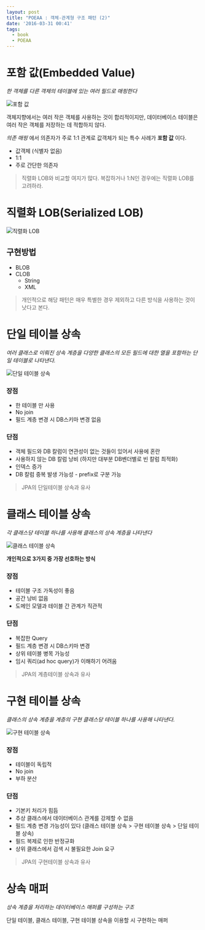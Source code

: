```yaml
---
layout: post
title: "POEAA : 객체-관계형 구조 패턴 (2)"
date: '2016-03-31 00:41'
tags:
  - book
  - POEAA
---
```


# 포함 값(Embedded Value)

_한 객체를 다른 객체의 테이블에 있는 여러 필드로 매핑한다_

![포함 값](/attach/2016/POEAA/ClassDiagram-EmbeddedValue.png)

객체지향에서는 여러 작은 객체를 사용하는 것이 합리적이지만, 데이터베이스 테이블은 여러 작은 객체를
저장하는 데 적합하지 않다.

_의존 매핑_ 에서 의존자가 주로 1:1 관계로 값객체가 되는 특수 사례가 **포함 값** 이다.

- 값객체 (식별자 없음)
- 1:1
- 주로 간단한 의존자

> 직렬화 LOB와 비교할 여지가 많다. 복잡하거나 1:N인 경우에는 직렬화 LOB를 고려하라.

# 직렬화 LOB(Serialized LOB)

![직렬화 LOB](/attach/2016/POEAA/ClassDiagram-SerializedLob.png)

## 구현방법

- BLOB
- CLOB
    - String
    - XML

> 개인적으로 해당 패턴은 매우 특별한 경우 제외하고 다른 방식을 사용하는 것이 낫다고 본다.

# 단일 테이블 상속

_여러 클래스로 이뤄진 상속 계층을 다양한 클래스의 모든 필드에 대한 열을 포함하는 단일 테이블로 나타낸다._

![단일 테이블 상속](/attach/2016/POEAA/ClassDiagram-SingleTable.png)

### 장점

- 한 테이블 만 사용
- No join
- 필드 계층 변경 시 DB스키마 변경 없음

### 단점

- 객체 필드와 DB 칼럼이 연관성이 없는 것들이 있어서 사용에 혼란
- 사용하지 않는 DB 칼럼 낭비 (하지만 대부분 DB벤더별로 빈 칼럼 최적화)
- 인덱스 증가
- DB 칼럼 중복 발생 가능성 - prefix로 구분 가능

> JPA의 단일테이블 상속과 유사

# 클래스 테이블 상속

_각 클래스당 테이블 하나를 사용해 클래스의 상속 계층을 나타낸다_

![클래스 테이블 상속](/attach/2016/POEAA/ClassDiagram-ClassTable.png)

**개인적으로 3가지 중 가장 선호하는 방식**

### 장점

- 테이블 구조 가독성이 좋음
- 공간 낭비 없음
- 도메인 모델과 테이블 간 관계가 직관적

### 단점

- 복잡한 Query
- 필드 계층 변경 시 DB스키마 변경
- 상위 테이블 병목 가능성
- 임시 쿼리(ad hoc query)가 이해하기 어려움

> JPA의 계층테이블 상속과 유사

# 구현 테이블 상속

_클래스의 상속 계층을 계층의 구현 클래스당 테이블 하나를 사용해 나타낸다._

![구현 테이블 상속](/attach/2016/POEAA/ClassDiagram-ConcreteTable.png)

### 장점

- 테이블이 독립적
- No join
- 부하 분산

### 단점

- 기본키 처리가 힘듬
- 추상 클래스에서 데이터베이스 관계를 강제할 수 없음
- 필드 계층 변경 가능성이 있다 (클래스 테이블 상속 > 구현 테이블 상속 > 단일 테이블 상속)
- 필드 복제로 인한 반정규화
- 상위 클래스에서 검색 시 불필요한 Join 요구

> JPA의 구현테이블 상속과 유사

# 상속 매퍼

_상속 계층을 처리하는 데이터베이스 매퍼를 구성하는 구조_

단일 테이블, 클래스 테이블, 구현 테이블 상속을 이용할 시 구현하는 매퍼
